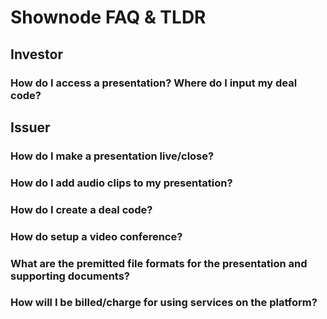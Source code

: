 # Shownode FAQ & TLDR
## Investor
### How do I access a presentation? Where do I input my deal code?


## Issuer
### How do I make a presentation live/close?
### How do I add audio clips to my presentation?
### How do I create a deal code?
### How do setup a video conference?
### What are the premitted file formats for the presentation and supporting documents? 
### How will I be billed/charge for using services on the platform?
